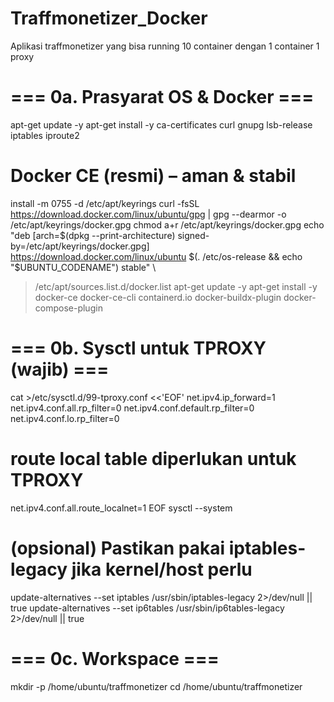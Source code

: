 # Traffmonetizer_Docker
Aplikasi traffmonetizer yang bisa running 10 container dengan 1 container 1 proxy

# === 0a. Prasyarat OS & Docker ===
apt-get update -y
apt-get install -y ca-certificates curl gnupg lsb-release iptables iproute2
# Docker CE (resmi) – aman & stabil
install -m 0755 -d /etc/apt/keyrings
curl -fsSL https://download.docker.com/linux/ubuntu/gpg | gpg --dearmor -o /etc/apt/keyrings/docker.gpg
chmod a+r /etc/apt/keyrings/docker.gpg
echo \
  "deb [arch=$(dpkg --print-architecture) signed-by=/etc/apt/keyrings/docker.gpg] \
  https://download.docker.com/linux/ubuntu $(. /etc/os-release && echo "$UBUNTU_CODENAME") stable" \
  > /etc/apt/sources.list.d/docker.list
apt-get update -y
apt-get install -y docker-ce docker-ce-cli containerd.io docker-buildx-plugin docker-compose-plugin

# === 0b. Sysctl untuk TPROXY (wajib) ===
cat >/etc/sysctl.d/99-tproxy.conf <<'EOF'
net.ipv4.ip_forward=1
net.ipv4.conf.all.rp_filter=0
net.ipv4.conf.default.rp_filter=0
net.ipv4.conf.lo.rp_filter=0
# route local table diperlukan untuk TPROXY
net.ipv4.conf.all.route_localnet=1
EOF
sysctl --system

# (opsional) Pastikan pakai iptables-legacy jika kernel/host perlu
update-alternatives --set iptables /usr/sbin/iptables-legacy 2>/dev/null || true
update-alternatives --set ip6tables /usr/sbin/ip6tables-legacy 2>/dev/null || true

# === 0c. Workspace ===
mkdir -p /home/ubuntu/traffmonetizer
cd /home/ubuntu/traffmonetizer
